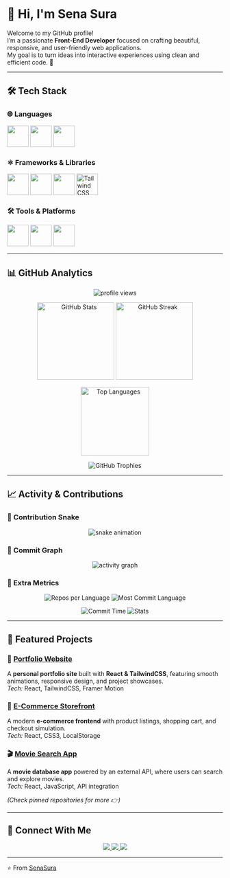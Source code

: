 # 👋 Hi, I'm Sena Sura  

Welcome to my GitHub profile!  
I’m a passionate **Front-End Developer** focused on crafting beautiful, responsive, and user-friendly web applications.  
My goal is to turn ideas into interactive experiences using clean and efficient code. 🚀  

---



## 🛠️ Tech Stack  

### 🌐 Languages  
<p align="left">
  <img src="https://cdn.jsdelivr.net/gh/devicons/devicon/icons/html5/html5-original.svg" width="50" height="50"/>
  <img src="https://cdn.jsdelivr.net/gh/devicons/devicon/icons/css3/css3-original.svg" width="50" height="50"/>
  <img src="https://cdn.jsdelivr.net/gh/devicons/devicon/icons/javascript/javascript-original.svg" width="50" height="50"/>
</p>

### ⚛️ Frameworks & Libraries  
<p align="left">
  <img src="https://cdn.jsdelivr.net/gh/devicons/devicon/icons/react/react-original.svg" width="50" height="50"/>
  <img src="https://cdn.jsdelivr.net/gh/devicons/devicon/icons/nextjs/nextjs-original.svg" width="50" height="50"/>
  <img src="https://cdn.jsdelivr.net/gh/devicons/devicon/icons/bootstrap/bootstrap-original.svg" width="50" height="50"/>
  <img src="https://raw.githubusercontent.com/tailwindlabs/tailwindcss/HEAD/.github/logo-light.svg" width="50" height="50" alt="Tailwind CSS"/>
</p>

### 🛠️ Tools & Platforms  
<p align="left">
  <img src="https://cdn.jsdelivr.net/gh/devicons/devicon/icons/git/git-original.svg" width="50" height="50"/>
  <img src="https://cdn.jsdelivr.net/gh/devicons/devicon/icons/github/github-original.svg" width="50" height="50"/>
  <img src="https://cdn.jsdelivr.net/gh/devicons/devicon/icons/vscode/vscode-original.svg" width="50" height="50"/>
</p>

---

## 📊 GitHub Analytics  

<p align="center">
  <img src="https://komarev.com/ghpvc/?username=SenaSura&label=Profile%20Views&color=0e75b6&style=flat" alt="profile views" />
</p>

<p align="center">
  <img src="https://github-readme-stats.vercel.app/api?username=SenaSura&show_icons=true&theme=radical" alt="GitHub Stats" height="180"/>
  <img src="https://github-readme-streak-stats.herokuapp.com/?user=SenaSura&theme=radical" alt="GitHub Streak" height="180"/>
</p>

<p align="center">
  <img src="https://github-readme-stats.vercel.app/api/top-langs/?username=SenaSura&layout=compact&theme=radical" alt="Top Languages" height="160"/>
</p>

<p align="center">
  <img src="https://github-profile-trophy.vercel.app/?username=SenaSura&theme=radical&no-frame=true&margin-w=15&margin-h=15" alt="GitHub Trophies"/>
</p>

---

## 📈 Activity & Contributions  

### 🐍 Contribution Snake  
<p align="center">
  <img src="https://raw.githubusercontent.com/SenaSura/SenaSura/output/github-contribution-grid-snake.svg" alt="snake animation"/>
</p>

### 📅 Commit Graph  
<p align="center">
  <img src="https://github-readme-activity-graph.vercel.app/graph?username=SenaSura&theme=react-dark" alt="activity graph"/>
</p>

### 📌 Extra Metrics  
<p align="center">
  <img src="https://github-profile-summary-cards.vercel.app/api/cards/repos-per-language?username=SenaSura&theme=radical" alt="Repos per Language"/>
  <img src="https://github-profile-summary-cards.vercel.app/api/cards/most-commit-language?username=SenaSura&theme=radical" alt="Most Commit Language"/>
</p>

<p align="center">
  <img src="https://github-profile-summary-cards.vercel.app/api/cards/productive-time?username=SenaSura&theme=radical" alt="Commit Time"/>
  <img src="https://github-profile-summary-cards.vercel.app/api/cards/stats?username=SenaSura&theme=radical" alt="Stats"/>
</p>

---

## 🚀 Featured Projects  

### 🌟 [Portfolio Website](#)
A **personal portfolio site** built with **React & TailwindCSS**, featuring smooth animations, responsive design, and project showcases.  
*Tech:* React, TailwindCSS, Framer Motion  

### 🛒 [E-Commerce Storefront](#)
A modern **e-commerce frontend** with product listings, shopping cart, and checkout simulation.  
*Tech:* React, CSS3, LocalStorage  

### 🎬 [Movie Search App](#)
A **movie database app** powered by an external API, where users can search and explore movies.  
*Tech:* React, JavaScript, API integration  

*(Check pinned repositories for more 👉)*  

---

## 🤝 Connect With Me  

<p align="center">
  <a href="https://www.linkedin.com/in/sena-sura" target="_blank">
    <img src="https://img.shields.io/badge/-LinkedIn-0A66C2?logo=linkedin&logoColor=fff" />
  </a>
  <a href="mailto:sifnasifnan3@gmail.com">
    <img src="https://img.shields.io/badge/-Email-D14836?logo=gmail&logoColor=fff" />
  </a>
  <a href="https://twitter.com/SenaSura" target="_blank">
    <img src="https://img.shields.io/badge/-Twitter-1DA1F2?logo=twitter&logoColor=fff" />
  </a>
</p>

---

⭐️ From [SenaSura](https://github.com/SenaSura)  
